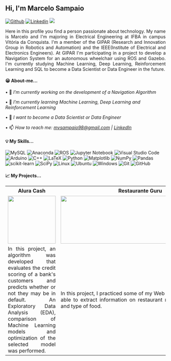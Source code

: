 <h2>Hi, I'm Marcelo Sampaio</h2>

[![Github](https://img.shields.io/badge/-Github-000?style=flat&logo=Github&logoColor=white)](https://github.com/mvsampaio98)
[![Linkedin](https://img.shields.io/badge/-LinkedIn-blue?style=flat&logo=Linkedin&logoColor=white)](https://www.linkedin.com/in/marcelo-victor-sa-coqueiro-sampaio/)
[![](https://img.shields.io/badge/Gmail-mvsampaio98@gmail.com-red)](mailto:mvsampaio98@gmail.com)

<div align="justify"> Here in this profile you find a person passionate about technology. My name is Marcelo and I'm majoring in Electrical Engineering at IFBA in campus Vitória da Conquista. I'm a member of the GIPAR (Research and Innovation Group in Robotics and Automation) and the IEEE(Institute of Electrical and Electronics Engineers). At GIPAR I'm participating in a project to develop a Navigation System for an autonomous wheelchair using ROS and Gazebo. I'm currently studying Machine Learning, Deep Learning, Reinforcement Learning and SQL to become a Data Scientist or Data Engineer in the future. </div>

  <h4>😀 About-me...</h4>

  • 🔭 *I’m currently working on the development of a Navigation Algorithm*
  
  • 🌱 *I’m currently learning Machine Learning, Deep Learning and Reinforcement Learning*
  
  • 💭 *I want to become a Data Scientist or Data Engineer*
  
  • 📫 *How to reach me: mvsampaio98@gmail.com | [LinkedIn](www.linkedin.com/in/marcelo-victor-sa-coqueiro-sampaio)*
  
  <h4> 💡 My Skills...</h4>

![MySQL](https://img.shields.io/badge/mysql-%2300f.svg?style=for-the-badge&logo=mysql&logoColor=white)
![Anaconda](https://img.shields.io/badge/Anaconda-%2344A833.svg?style=for-the-badge&logo=anaconda&logoColor=white)
![ROS](https://img.shields.io/badge/ros-%230A0FF9.svg?style=for-the-badge&logo=ros&logoColor=white)
![Jupyter Notebook](https://img.shields.io/badge/jupyter-%23FA0F00.svg?style=for-the-badge&logo=jupyter&logoColor=white)
![Visual Studio Code](https://img.shields.io/badge/Visual%20Studio%20Code-0078d7.svg?style=for-the-badge&logo=visual-studio-code&logoColor=white)
![Arduino](https://img.shields.io/badge/-Arduino-00979D?style=for-the-badge&logo=Arduino&logoColor=white)
![C++](https://img.shields.io/badge/c++-%2300599C.svg?style=for-the-badge&logo=c%2B%2B&logoColor=white)
![LaTeX](https://img.shields.io/badge/latex-%23008080.svg?style=for-the-badge&logo=latex&logoColor=white)
![Python](https://img.shields.io/badge/python-3670A0?style=for-the-badge&logo=python&logoColor=ffdd54)
![Matplotlib](https://img.shields.io/badge/Matplotlib-%23ffffff.svg?style=for-the-badge&logo=Matplotlib&logoColor=black)
![NumPy](https://img.shields.io/badge/numpy-%23013243.svg?style=for-the-badge&logo=numpy&logoColor=white)
![Pandas](https://img.shields.io/badge/pandas-%23150458.svg?style=for-the-badge&logo=pandas&logoColor=white)
![scikit-learn](https://img.shields.io/badge/scikit--learn-%23F7931E.svg?style=for-the-badge&logo=scikit-learn&logoColor=white)
![SciPy](https://img.shields.io/badge/SciPy-%230C55A5.svg?style=for-the-badge&logo=scipy&logoColor=%white)
![Linux](https://img.shields.io/badge/Linux-FCC624?style=for-the-badge&logo=linux&logoColor=black)
![Ubuntu](https://img.shields.io/badge/Ubuntu-E95420?style=for-the-badge&logo=ubuntu&logoColor=white)
![Windows](https://img.shields.io/badge/Windows-0078D6?style=for-the-badge&logo=windows&logoColor=white)
![Git](https://img.shields.io/badge/git-%23F05033.svg?style=for-the-badge&logo=git&logoColor=white)
![GitHub](https://img.shields.io/badge/github-%23121011.svg?style=for-the-badge&logo=github&logoColor=white)


  <h4> 📈 My Projects...</h4>

<div align="center">

<table>
  <tr>
    <th>Alura Cash</th>
    <th>Restaurante Guru</th>
  </tr>
  <tr>
    <td>
      <div align="center"><a href="https://github.com/mvsampaio98/Alura_cash">
  <img src="https://user-images.githubusercontent.com/78426140/199251135-e9ed460f-fb99-482c-bf08-5ebc5f53c4e6.png" style="width:150px;height:150px;">
        </a></div>
    </td>
    <td>
    <div align="center"><a href="https://github.com/mvsampaio98/Restaurant-Guru/blob/main/Restaurant-Guru.ipynb">
  <img src="https://user-images.githubusercontent.com/78426140/199253193-d6c65bf7-b5a1-422d-bd28-62445a3323dc.PNG" style="width:500px;height:150px;">
        </a></div>
    </td>
  </tr>
  <tr>
    <td> <div align="justify"> In this project, an algorithm was developed that evaluates the credit scoring of a bank's customers and predicts whether or not they may be in default. An Exploratory Data Analysis (EDA), comparison of Machine Learning models and optimization of the selected model was performed. </div> </td>
    <td><div align="justify"> In this project, I practiced some of my Web Scrapping skills. I was able to extract information on restaurant names, location, price and type of food.</div></td>
  </tr>
</table>  
  
</div>
